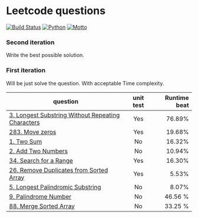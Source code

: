 # Leetcode questions
[![Build Status](https://travis-ci.org/woodenchalet/LeetCode_problems.svg?branch=master)](https://travis-ci.org/woodenchalet/LeetCode_problems/builds/)
[![Python](https://img.shields.io/badge/python-2.7.10-blue.svg)](https://www.python.org/)
[![Motto](https://img.shields.io/badge/motto-good%20good%20study%2C%20day%20day%20up-red.svg)](https://en.wikipedia.org/wiki/Day_Day_Up)

### Second iteration
Write the best possible solution.

### First iteration
Will be just solve the question. With acceptable Time complexity.

| question      | unit test      | Runtime beat  |
| ------------- |:-------------:| -----:        |
| [3. Longest Substring Without Repeating Characters](https://github.com/woodenchalet/LeetCode_problems/blob/master/three_longest_substring.py)| Yes         | 76.89%        |
| [283. Move zeros](https://github.com/woodenchalet/LeetCode_problems/blob/master/two_eight_three_move_zeros.py)| Yes         | 19.68%        |
| [1. Two Sum](https://github.com/woodenchalet/LeetCode_problems/blob/master/previously_solved.py)| No         | 16.32%        |
| [2. Add Two Numbers](https://github.com/woodenchalet/LeetCode_problems/blob/master/previously_solved.py)  | No         | 10.94%        |
| [34. Search for a Range](https://github.com/woodenchalet/LeetCode_problems/blob/master/three_four_search_range.py)   | Yes         | 16.30%        |
| [26. Remove Duplicates from Sorted Array](https://github.com/woodenchalet/LeetCode_problems/blob/master/remove_duplicates.py)   | Yes         | 5.53%        |
| [5. Longest Palindromic Substring](https://github.com/woodenchalet/LeetCode_problems/blob/master/remove_duplicates.py)   | No         | 8.07%        |
| [ 9. Palindrome Number](https://github.com/woodenchalet/LeetCode_problems/blob/master/nine_palindrome_number.py)   | No         | 46.56 %        |
| [ 88. Merge Sorted Array](https://github.com/woodenchalet/LeetCode_problems/blob/master/eighty_eight_merge_sorted_array.py)   | No         | 33.25 %        |

